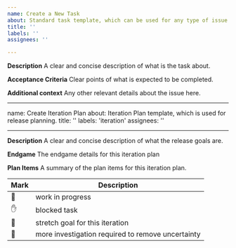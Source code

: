 ```yaml
---
name: Create a New Task
about: Standard task template, which can be used for any type of issue.
title: ''
labels: ''
assignees: ''

---
```


**Description**
A clear and concise description of what is the task about.

**Acceptance Criteria**
Clear points of what is expected to be completed.

**Additional context**
Any other relevant details about the issue here.


---
name: Create Iteration Plan
about: Iteration Plan template, which is used for release planning.
title: ''
labels: 'iteration'
assignees: ''

---

**Description**
A clear and concise description of what the release goals are.

**Endgame**
The endgame details for this iteration plan

**Plan Items**
A summary of the plan items for this iteration plan.

| Mark | Description |
| ------------- | ------------- |
| 🏃 | work in progress  |
| ✋ | blocked task |
| 💪 | stretch goal for this iteration |
| 🔵 | more investigation required to remove uncertainty |
